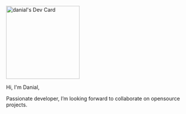 <a href="https://app.daily.dev/sadcat"><img src="https://api.daily.dev/devcards/0e2354a044d44cf78ea3f3bc1d831aab.png?r=d9v" width="200" alt="danial's Dev Card"/></a>

Hi, I'm Danial,

Passionate developer,
I’m looking forward to collaborate on opensource projects.

<!-- Java, Python, Golang, React, Neo4j, MongoDB, -->

<!--
**danial2026/danial2026** is a ✨ _special_ ✨ repository because its `README.md` (this file) appears on your GitHub profile.

Here are some ideas to get you started:

- 🔭 I’m currently working on ...
- 🌱 I’m currently learning ...
- 👯 I’m looking to collaborate on ...
- 🤔 I’m looking for help with ...
- 💬 Ask me about ...
- 📫 How to reach me: ...
- 😄 Pronouns: ...
- ⚡ Fun fact: ...
-->
